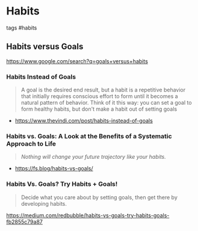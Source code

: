 # Habits

tags #habits

## Habits versus Goals

https://www.google.com/search?q=goals+versus+habits

### Habits Instead of Goals

>A goal is the desired end result, but a habit is a repetitive behavior that initially requires conscious effort to form until it becomes a natural pattern of behavior. Think of it this way: you can set a goal to form healthy habits, but don't make a habit out of setting goals

* https://www.thevindi.com/post/habits-instead-of-goals


### Habits vs. Goals: A Look at the Benefits of a Systematic Approach to Life

>_Nothing will change your future trajectory like your habits._

* https://fs.blog/habits-vs-goals/


### Habits Vs. Goals? Try Habits + Goals!

>Decide what you care about by setting goals, then get there by developing habits.

https://medium.com/redbubble/habits-vs-goals-try-habits-goals-fb2855c79a87